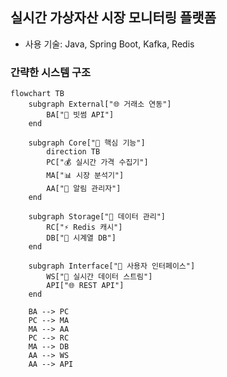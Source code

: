 ## 실시간 가상자산 시장 모니터링 플랫폼 
- 사용 기술: Java, Spring Boot, Kafka, Redis

### 간략한 시스템 구조
```mermaid
flowchart TB
    subgraph External["🌐 거래소 연동"]
        BA["💱 빗썸 API"]
    end

    subgraph Core["🔄 핵심 기능"]
        direction TB
        PC["💰 실시간 가격 수집기"]
        MA["📊 시장 분석기"]
        AA["🔔 알림 관리자"]
    end

    subgraph Storage["💾 데이터 관리"]
        RC["⚡ Redis 캐시"]
        DB["📁 시계열 DB"]
    end

    subgraph Interface["📱 사용자 인터페이스"]
        WS["📡 실시간 데이터 스트림"]
        API["🌐 REST API"]
    end

    BA --> PC
    PC --> MA
    MA --> AA
    PC --> RC
    MA --> DB
    AA --> WS
    AA --> API
```
